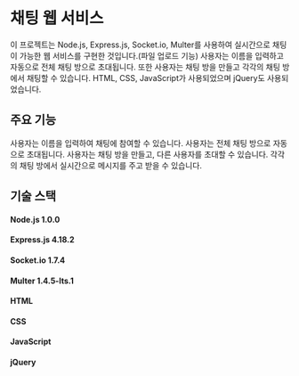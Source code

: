 # 채팅 웹 서비스
이 프로젝트는 Node.js, Express.js, Socket.io, Multer를 사용하여 실시간으로 채팅이 가능한 웹 서비스를 구현한 것입니다.(파일 업로드 기능) 사용자는 이름을 입력하고 자동으로 전체 채팅 방으로 초대됩니다. 또한 사용자는 채팅 방을 만들고 각각의 채팅 방에서 채팅할 수 있습니다. HTML, CSS, JavaScript가 사용되었으며 jQuery도 사용되었습니다.
## 주요 기능
사용자는 이름을 입력하여 채팅에 참여할 수 있습니다.
사용자는 전체 채팅 방으로 자동으로 초대됩니다.
사용자는 채팅 방을 만들고, 다른 사용자를 초대할 수 있습니다.
각각의 채팅 방에서 실시간으로 메시지를 주고 받을 수 있습니다.
## 기술 스택
#### Node.js 1.0.0
#### Express.js 4.18.2
#### Socket.io 1.7.4
#### Multer 1.4.5-lts.1
#### HTML
#### CSS
#### JavaScript
#### jQuery

